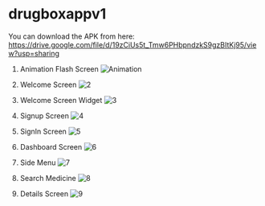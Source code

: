 # drugboxappv1
You can download the APK from here: https://drive.google.com/file/d/19zCiUs5t_Tmw6PHbpndzkS9gzBItKj95/view?usp=sharing
1. Animation Flash Screen
   ![Animation](https://github.com/mahadihanif/DrugBox/assets/32836778/b02ec896-bc19-4ce1-ad9a-07f97f65cde9)
   
3. Welcome Screen
   ![2](https://github.com/mahadihanif/DrugBox/assets/32836778/7cde3bbe-7ada-4c2a-bcd6-d2db9beedd45)

4. Welcome Screen Widget
   ![3](https://github.com/mahadihanif/DrugBox/assets/32836778/69189d52-fce7-445a-9778-c8de5ad9aa17)
   
6. Signup Screen
   ![4](https://github.com/mahadihanif/DrugBox/assets/32836778/509adbaf-e29d-44ee-9f2d-828ba678fbc4)
   
8. SignIn Screen
   ![5](https://github.com/mahadihanif/DrugBox/assets/32836778/3660f253-4ba1-4824-a9a2-20284fc97eb6)
   
9. Dashboard Screen
   ![6](https://github.com/mahadihanif/DrugBox/assets/32836778/82a87aaa-cf3a-48e7-a438-513339382ca7)

10. Side Menu
   ![7](https://github.com/mahadihanif/DrugBox/assets/32836778/d682020b-eb33-4503-95f0-79fc4d117e16)

11. Search Medicine
   ![8](https://github.com/mahadihanif/DrugBox/assets/32836778/90d7719d-c45a-415e-a0c9-60cec9f393ce)

12. Details Screen
    ![9](https://github.com/mahadihanif/DrugBox/assets/32836778/0c066e7b-1eeb-4ed9-ad41-e05327805cea)


